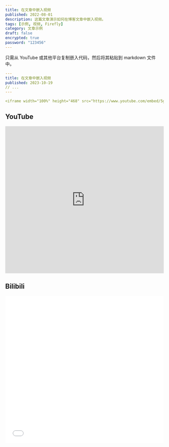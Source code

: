 ```yaml
---
title: 在文章中嵌入视频
published: 2022-08-01
description: 这篇文章演示如何在博客文章中嵌入视频。
tags: [示例, 视频, Firefly]
category: 文章示例
draft: false
encrypted: true
password: "123456"
---
```


只需从 YouTube 或其他平台复制嵌入代码，然后将其粘贴到 markdown 文件中。

```yaml
---
title: 在文章中嵌入视频
published: 2023-10-19
// ...
---

<iframe width="100%" height="468" src="https://www.youtube.com/embed/5gIf0_xpFPI?si=N1WTorLKL0uwLsU_" title="YouTube video player" frameborder="0" allowfullscreen></iframe>
```
## YouTube

<iframe width="100%" height="468" src="https://www.youtube.com/embed/5gIf0_xpFPI?si=N1WTorLKL0uwLsU_" title="YouTube video player" frameborder="0" allow="accelerometer; autoplay; clipboard-write; encrypted-media; gyroscope; picture-in-picture; web-share" allowfullscreen></iframe>

## Bilibili

<iframe width="100%" height="468" src="//player.bilibili.com/player.html?bvid=BV1Dt4y1i76t&p=1&autoplay=0" scrolling="no" border="0" frameborder="no" framespacing="0" allowfullscreen="true" &autoplay=0> </iframe>